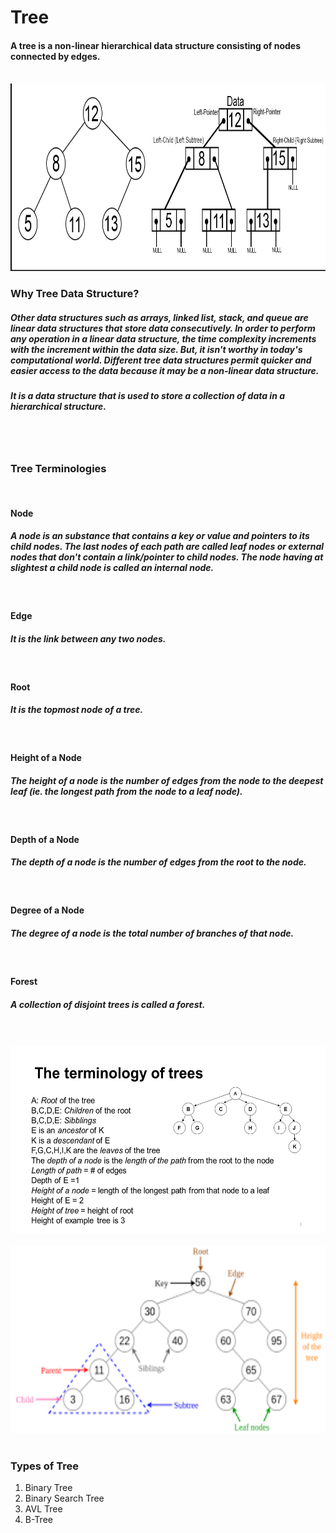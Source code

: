 # __Tree__

#### A tree is a non-linear hierarchical data structure consisting of nodes connected by edges.

<br>

<img src='./img/Tree2.png' width='700' height='300' />

<br>

### __Why Tree Data Structure?__

##### Other data structures such as arrays, linked list, stack, and queue are linear data structures that store data consecutively. In order to perform any operation in a linear data structure, the time complexity increments with the increment within the data size. But, it isn't worthy in today's computational world. Different tree data structures permit quicker and easier access to the data because it may be a non-linear data structure.

##### It is a data structure that is used to store a collection of data in a hierarchical structure.

<br>
<br>

### __Tree Terminologies__

<br>

#### Node

##### A node is an substance that contains a key or value and pointers to its child nodes. The last nodes of each path are called leaf nodes or external nodes that don't contain a link/pointer to child nodes. The node having at slightest a child node is called an internal node.

<br>

#### Edge

##### It is the link between any two nodes.

<br>

#### Root

##### It is the topmost node of a tree.

<br>

#### Height of a Node


##### The height of a node is the number of edges from the node to the deepest leaf (ie. the longest path from the node to a leaf node).

<br>


#### Depth of a Node

##### The depth of a node is the number of edges from the root to the node.

<br>

#### Degree of a Node

##### The degree of a node is the total number of branches of that node.

<br>

#### Forest

##### A collection of disjoint trees is called a forest.

<br>

<br>

<img src='./img/terminology-of-trees.jpg' width='600' height='300'/>

<br>

<br>

<img src='./img/Tree1.png' width='600' height='300'/>

<br>

<br>

### Types of Tree

1. Binary Tree
2. Binary Search Tree
3. AVL Tree
4. B-Tree
